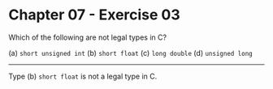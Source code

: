 # Chapter 07 - Exercise 03

Which of the following are not legal types in C?

(a) `short unsigned int`
(b) `short float`
(c) `long double`
(d) `unsigned long`

---

Type (b) `short float` is not a legal type in C.
